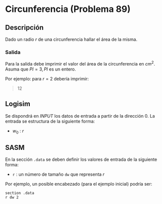 # Circunferencia (Problema 89)

## Descripción

Dado un radio $r$ de una circunferencia hallar el área de la misma.

### Salida

Para la salida debe imprimir el valor del área de la circunferencia en $cm^{2}$. Asuma que $PI = 3, PI$ es un entero.

Por ejemplo: para $r=2$ debería imprimir:

> 12

## Logisim

Se dispondrá en *INPUT* los datos de entrada a partir de la dirección $0$. La entrada se estructura de la siguiente forma:

- $w_0$ : $r$

## SASM

En la sección `.data` se deben definir los valores de entrada de la siguiente forma:

- `r` : un número de tamaño `dw` que representa $r$

Por ejemplo, un posible encabezado (para el ejemplo inicial) podría ser:

```
section .data
r dw 2
```